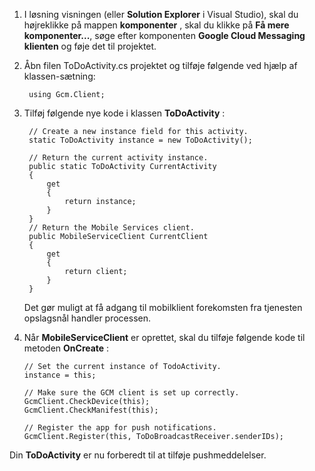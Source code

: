 
1. I løsning visningen (eller **Solution Explorer** i Visual Studio), skal du højreklikke på mappen **komponenter** , skal du klikke på **Få mere komponenter...**, søge efter komponenten **Google Cloud Messaging klienten** og føje det til projektet.

2. Åbn filen ToDoActivity.cs projektet og tilføje følgende ved hjælp af klassen-sætning:

        using Gcm.Client;

3. Tilføj følgende nye kode i klassen **ToDoActivity** : 

        // Create a new instance field for this activity.
        static ToDoActivity instance = new ToDoActivity();

        // Return the current activity instance.
        public static ToDoActivity CurrentActivity
        {
            get
            {
                return instance;
            }
        }
        // Return the Mobile Services client.
        public MobileServiceClient CurrentClient
        {
            get
            {
                return client;
            }
        }

    Det gør muligt at få adgang til mobilklient forekomsten fra tjenesten opslagsnål handler processen.

4.  Når **MobileServiceClient** er oprettet, skal du tilføje følgende kode til metoden **OnCreate** :

        // Set the current instance of TodoActivity.
        instance = this;

        // Make sure the GCM client is set up correctly.
        GcmClient.CheckDevice(this);
        GcmClient.CheckManifest(this);

        // Register the app for push notifications.
        GcmClient.Register(this, ToDoBroadcastReceiver.senderIDs);

Din **ToDoActivity** er nu forberedt til at tilføje pushmeddelelser.